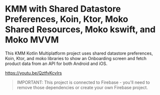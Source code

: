 # KMM with Shared Datastore Preferences, Koin, Ktor, Moko Shared Resources, Moko kswift, and Moko MVVM

This KMM Kotlin Multiplatform project uses shared datastore preferences, Koin, Ktor, and moko
libraries to show an Onboarding screen and fetch product data from an API for both Android and iOS.

https://youtu.be/QztfvKcvIrs

> IMPORTANT: This project is connected to Firebase - you'll need to remove those dependencies
> or create your own Firebase project.
